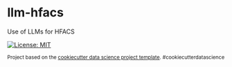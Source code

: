 llm-hfacs
==============================

Use of LLMs for HFACS

[![License: MIT](https://img.shields.io/badge/License-MIT-yellow.svg)](https://opensource.org/licenses/MIT)


<p><small>Project based on the <a target="_blank" href="https://github.com/iHuman-Lab/ihuman-cookiecutter-data-science">cookiecutter data science project template</a>. #cookiecutterdatascience</small></p>
